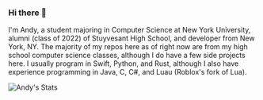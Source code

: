 ### Hi there 👋

<!--
**andylin2004/andylin2004** is a ✨ _special_ ✨ repository because its `README.md` (this file) appears on your GitHub profile.

Here are some ideas to get you started:

- 🔭 I’m currently working on ...
- 🌱 I’m currently learning ...
- 👯 I’m looking to collaborate on ...
- 🤔 I’m looking for help with ...
- 💬 Ask me about ...
- 📫 How to reach me: ...
- 😄 Pronouns: ...
- ⚡ Fun fact: ...
-->

I'm Andy, a student majoring in Computer Science at New York University, alumni (class of 2022) of Stuyvesant High School, and developer from New York, NY. The majority of my repos here as of right now are from my high school computer science classes, although I do have a few side projects here. I usually program in Swift, Python, and Rust, although I also have experience programming in Java, C, C#, and Luau (Roblox's fork of Lua).

![Andy's Stats](https://github-readme-stats.vercel.app/api?username=andylin2004&show_icons=true&count_private=true&theme=light)

